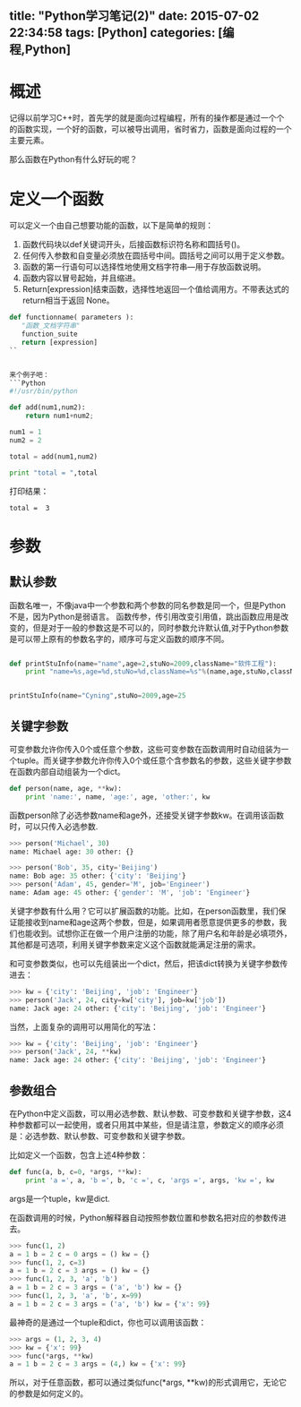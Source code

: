 title: "Python学习笔记(2)"
date: 2015-07-02 22:34:58
tags: [Python]
categories: [编程,Python]
---

# 概述
记得以前学习C++时，首先学的就是面向过程编程，所有的操作都是通过一个个的函数实现，一个好的函数，可以被导出调用，省时省力，函数是面向过程的一个主要元素。

那么函数在Python有什么好玩的呢？

# 定义一个函数

可以定义一个由自己想要功能的函数，以下是简单的规则：

1. 函数代码块以def关键词开头，后接函数标识符名称和圆括号()。
2. 任何传入参数和自变量必须放在圆括号中间。圆括号之间可以用于定义参数。
3. 函数的第一行语句可以选择性地使用文档字符串—用于存放函数说明。
4. 函数内容以冒号起始，并且缩进。
5. Return[expression]结束函数，选择性地返回一个值给调用方。不带表达式的return相当于返回 None。

```Python
def functionname( parameters ):
   "函数_文档字符串"
   function_suite
   return [expression]
``


来个例子吧：
```Python
#!/usr/bin/python

def add(num1,num2):
    return num1+num2;

num1 = 1
num2 = 2

total = add(num1,num2)

print "total = ",total
```

打印结果：
```Pyhon
total =  3
```
# 参数

## 默认参数
函数名唯一，不像java中一个参数和两个参数的同名参数是同一个，但是Python不是，因为Python是弱语言。
函数传参，传引用改变引用值，跳出函数应用是改变的，但是对于一般的参数这是不可以的，同时参数允许默认值,对于Python参数是可以带上原有的参数名字的，顺序可与定义函数的顺序不同。

```Python

def printStuInfo(name="name",age=2,stuNo=2009,className="软件工程"):
    print "name=%s,age=%d,stuNo=%d,className=%s"%(name,age,stuNo,className)


printStuInfo(name="Cyning",stuNo=2009,age=25

```

## 关键字参数

可变参数允许你传入0个或任意个参数，这些可变参数在函数调用时自动组装为一个tuple。而关键字参数允许你传入0个或任意个含参数名的参数，这些关键字参数在函数内部自动组装为一个dict。

```Python
def person(name, age, **kw):
    print 'name:', name, 'age:', age, 'other:', kw
```

函数person除了必选参数name和age外，还接受关键字参数kw。在调用该函数时，可以只传入必选参数.

```Python
>>> person('Michael', 30)
name: Michael age: 30 other: {}
```

```Python
>>> person('Bob', 35, city='Beijing')
name: Bob age: 35 other: {'city': 'Beijing'}
>>> person('Adam', 45, gender='M', job='Engineer')
name: Adam age: 45 other: {'gender': 'M', 'job': 'Engineer'}
```

关键字参数有什么用？它可以扩展函数的功能。比如，在person函数里，我们保证能接收到name和age这两个参数，但是，如果调用者愿意提供更多的参数，我们也能收到。试想你正在做一个用户注册的功能，除了用户名和年龄是必填项外，其他都是可选项，利用关键字参数来定义这个函数就能满足注册的需求。

和可变参数类似，也可以先组装出一个dict，然后，把该dict转换为关键字参数传进去：

```Python
>>> kw = {'city': 'Beijing', 'job': 'Engineer'}
>>> person('Jack', 24, city=kw['city'], job=kw['job'])
name: Jack age: 24 other: {'city': 'Beijing', 'job': 'Engineer'}
```
当然，上面复杂的调用可以用简化的写法：

```Python
>>> kw = {'city': 'Beijing', 'job': 'Engineer'}
>>> person('Jack', 24, **kw)
name: Jack age: 24 other: {'city': 'Beijing', 'job': 'Engineer'}
```
## 参数组合

在Python中定义函数，可以用必选参数、默认参数、可变参数和关键字参数，这4种参数都可以一起使用，或者只用其中某些，但是请注意，参数定义的顺序必须是：必选参数、默认参数、可变参数和关键字参数。

比如定义一个函数，包含上述4种参数：

```Python
def func(a, b, c=0, *args, **kw):
    print 'a =', a, 'b =', b, 'c =', c, 'args =', args, 'kw =', kw
```
args是一个tuple，kw是dict.

在函数调用的时候，Python解释器自动按照参数位置和参数名把对应的参数传进去。

```Python
>>> func(1, 2)
a = 1 b = 2 c = 0 args = () kw = {}
>>> func(1, 2, c=3)
a = 1 b = 2 c = 3 args = () kw = {}
>>> func(1, 2, 3, 'a', 'b')
a = 1 b = 2 c = 3 args = ('a', 'b') kw = {}
>>> func(1, 2, 3, 'a', 'b', x=99)
a = 1 b = 2 c = 3 args = ('a', 'b') kw = {'x': 99}
```
最神奇的是通过一个tuple和dict，你也可以调用该函数：

```Python
>>> args = (1, 2, 3, 4)
>>> kw = {'x': 99}
>>> func(*args, **kw)
a = 1 b = 2 c = 3 args = (4,) kw = {'x': 99}
```
所以，对于任意函数，都可以通过类似func(*args, **kw)的形式调用它，无论它的参数是如何定义的。

